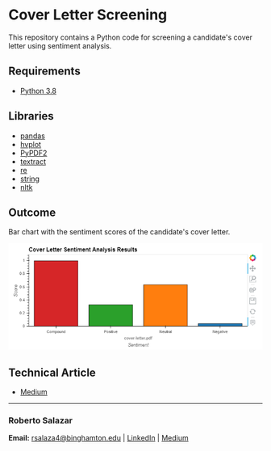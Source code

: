 # Cover Letter Screening
This repository contains a Python code for screening a candidate's cover letter using sentiment analysis.

## Requirements

* [Python 3.8](https://www.python.org/)

## Libraries

* [pandas](https://pandas.pydata.org/)
* [hvplot](https://hvplot.holoviz.org/)
* [PyPDF2](https://pypi.org/project/PyPDF2/)
* [textract](https://pypi.org/project/textract/)
* [re](https://docs.python.org/3/library/re.html#)
* [string](https://docs.python.org/2/library/strings.html)
* [nltk](https://www.nltk.org/)

## Outcome

Bar chart with the sentiment scores of the candidate's cover letter.

![alt text](https://github.com/rsalaza4/Cover-Letter-Screening/blob/main/Images/cover_letter_scores.png)

## Technical Article

* [Medium]()

---

### Roberto Salazar

**Email:** rsalaza4@binghamton.edu | [LinkedIn](https://www.linkedin.com/in/roberto-salazar-reyna/) | [Medium](https://medium.com/@rsalaza4)
